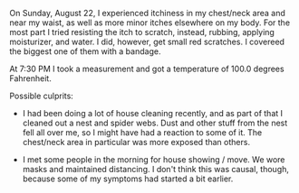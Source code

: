 On Sunday, August 22, I experienced itchiness in my chest/neck area
and near my waist, as well as more minor itches elsewhere on my
body. For the most part I tried resisting the itch to scratch,
instead, rubbing, applying moisturizer, and water. I did, however, get
small red scratches. I covereed the biggest one of them with a
bandage.

At 7:30 PM I took a measurement and got a temperature of 100.0 degrees
Fahrenheit.

Possible culprits:

* I had been doing a lot of house cleaning recently, and as part of
  that I cleaned out a nest and spider webs. Dust and other stuff from
  the nest fell all over me, so I might have had a reaction to some of
  it. The chest/neck area in particular was more exposed than others.

* I met some people in the morning for house showing / move. We wore
  masks and maintained distancing. I don't think this was causal,
  though, because some of my symptoms had started a bit earlier.
